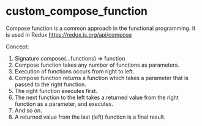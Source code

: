 # custom_compose_function

Compose function is a common approach in the functional programming. It is used in Redux https://redux.js.org/api/compose

Concept:
1. Signature compose(...functions) => function
2. Compose function takes any number of functions as parameters.
3. Execution of functions occurs from right to left.
4. Compose function returns a function which takes a parameter that is passed to the right function.
5. The right function executes first.
6. The next function to the left takes a returned value from the right function as a parameter, and executes.
7. And so on.
8. A returned value from the last (left) function is a final result.
